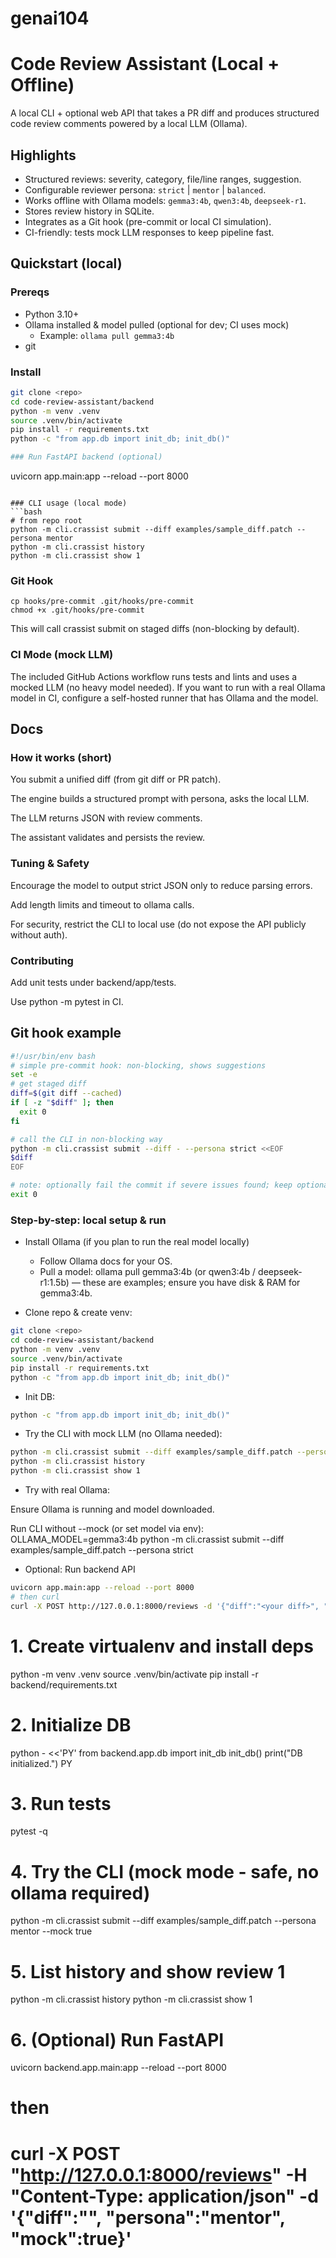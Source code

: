 # genai104

# Code Review Assistant (Local + Offline)

A local CLI + optional web API that takes a PR diff and produces structured code review comments powered by a local LLM (Ollama).

## Highlights
- Structured reviews: severity, category, file/line ranges, suggestion.
- Configurable reviewer persona: `strict` | `mentor` | `balanced`.
- Works offline with Ollama models: `gemma3:4b`, `qwen3:4b`, `deepseek-r1`.
- Stores review history in SQLite.
- Integrates as a Git hook (pre-commit or local CI simulation).
- CI-friendly: tests mock LLM responses to keep pipeline fast.

## Quickstart (local)
### Prereqs
- Python 3.10+
- Ollama installed & model pulled (optional for dev; CI uses mock)
  - Example: `ollama pull gemma3:4b`
- git

### Install
```bash
git clone <repo>
cd code-review-assistant/backend
python -m venv .venv
source .venv/bin/activate
pip install -r requirements.txt
python -c "from app.db import init_db; init_db()"

### Run FastAPI backend (optional)
```
uvicorn app.main:app --reload --port 8000
```

### CLI usage (local mode)
```bash
# from repo root
python -m cli.crassist submit --diff examples/sample_diff.patch --persona mentor
python -m cli.crassist history
python -m cli.crassist show 1
```

### Git Hook
```
cp hooks/pre-commit .git/hooks/pre-commit
chmod +x .git/hooks/pre-commit
```
This will call crassist submit on staged diffs (non-blocking by default).

### CI Mode (mock LLM)
The included GitHub Actions workflow runs tests and lints and uses a mocked LLM (no heavy model needed). If you want to run with a real Ollama model in CI, configure a self-hosted runner that has Ollama and the model.

## Docs

### How it works (short)

You submit a unified diff (from git diff or PR patch).

The engine builds a structured prompt with persona, asks the local LLM.

The LLM returns JSON with review comments.

The assistant validates and persists the review.

### Tuning & Safety

Encourage the model to output strict JSON only to reduce parsing errors.

Add length limits and timeout to ollama calls.

For security, restrict the CLI to local use (do not expose the API publicly without auth).

### Contributing

Add unit tests under backend/app/tests.

Use python -m pytest in CI.

##  Git hook example
```bash
#!/usr/bin/env bash
# simple pre-commit hook: non-blocking, shows suggestions
set -e
# get staged diff
diff=$(git diff --cached)
if [ -z "$diff" ]; then
  exit 0
fi

# call the CLI in non-blocking way
python -m cli.crassist submit --diff - --persona strict <<EOF
$diff
EOF

# note: optionally fail the commit if severe issues found; keep optional for UX
exit 0
```

### Step-by-step: local setup & run
- Install Ollama (if you plan to run the real model locally)
    - Follow Ollama docs for your OS.
    - Pull a model: ollama pull gemma3:4b (or qwen3:4b / deepseek-r1:1.5b) — these are examples; ensure you have disk & RAM for gemma3:4b.

- Clone repo & create venv:
```bash
git clone <repo>
cd code-review-assistant/backend
python -m venv .venv
source .venv/bin/activate
pip install -r requirements.txt
python -c "from app.db import init_db; init_db()"
```
- Init DB:
```bash
python -c "from app.db import init_db; init_db()"
```

- Try the CLI with mock LLM (no Ollama needed):
```bash
python -m cli.crassist submit --diff examples/sample_diff.patch --persona mentor --mock
python -m cli.crassist history
python -m cli.crassist show 1
```

- Try with real Ollama:

Ensure Ollama is running and model downloaded.

Run CLI without --mock (or set model via env): OLLAMA_MODEL=gemma3:4b python -m cli.crassist submit --diff examples/sample_diff.patch --persona strict

- Optional: Run backend API
```bash
uvicorn app.main:app --reload --port 8000
# then curl
curl -X POST http://127.0.0.1:8000/reviews -d '{"diff":"<your diff>", "persona":"mentor"}' -H "Content-Type: application/json"
```

# 1. Create virtualenv and install deps
python -m venv .venv
source .venv/bin/activate
pip install -r backend/requirements.txt

# 2. Initialize DB
python - <<'PY'
from backend.app.db import init_db
init_db()
print("DB initialized.")
PY

# 3. Run tests
pytest -q

# 4. Try the CLI (mock mode - safe, no ollama required)
python -m cli.crassist submit --diff examples/sample_diff.patch --persona mentor --mock true

# 5. List history and show review 1
python -m cli.crassist history
python -m cli.crassist show 1

# 6. (Optional) Run FastAPI
uvicorn backend.app.main:app --reload --port 8000
# then
# curl -X POST "http://127.0.0.1:8000/reviews" -H "Content-Type: application/json" -d '{"diff":"<your diff>", "persona":"mentor", "mock":true}'
